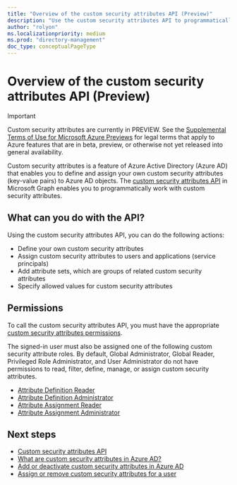 ```yaml
---
title: "Overview of the custom security attributes API (Preview)"
description: "Use the custom security attributes API to programmatically define and assign your own custom security attributes (key-value pairs) for Azure AD objects."
author: "rolyon"
ms.localizationpriority: medium
ms.prod: "directory-management"
doc_type: conceptualPageType
---
```


# Overview of the custom security attributes API (Preview)

> [!IMPORTANT]
> Custom security attributes are currently in PREVIEW.
> See the [Supplemental Terms of Use for Microsoft Azure Previews](https://azure.microsoft.com/support/legal/preview-supplemental-terms/) for legal terms that apply to Azure features that are in beta, preview, or otherwise not yet released into general availability.

Custom security attributes is a feature of Azure Active Directory (Azure AD) that enables you to define and assign your own custom security attributes (key-value pairs) to Azure AD objects. The [custom security attributes API](/graph/api/resources/customsecurityattributedefinition) in Microsoft Graph enables you to programmatically work with custom security attributes.

## What can you do with the API?

Using the custom security attributes API, you can do the following actions:

- Define your own custom security attributes
- Assign custom security attributes to users and applications (service principals)
- Add attribute sets, which are groups of related custom security attributes
- Specify allowed values for custom security attributes

## Permissions

To call the custom security attributes API, you must have the appropriate [custom security attributes permissions](/graph/permissions-reference#custom-security-attributes-permissions).

The signed-in user must also be assigned one of the following custom security attribute roles. By default, Global Administrator, Global Reader, Privileged Role Administrator, and User Administrator do not have permissions to read, filter, define, manage, or assign custom security attributes.

- [Attribute Definition Reader](/azure/active-directory/roles/permissions-reference#attribute-definition-reader)
- [Attribute Definition Administrator](/azure/active-directory/roles/permissions-reference#attribute-definition-administrator)
- [Attribute Assignment Reader](/azure/active-directory/roles/permissions-reference#attribute-assignment-reader)
- [Attribute Assignment Administrator](/azure/active-directory/roles/permissions-reference#attribute-assignment-administrator)

## Next steps

- [Custom security attributes API](/graph/api/resources/customsecurityattributedefinition)
- [What are custom security attributes in Azure AD?](/azure/active-directory/fundamentals/custom-security-attributes-overview)
- [Add or deactivate custom security attributes in Azure AD](/azure/active-directory/fundamentals/custom-security-attributes-add)
- [Assign or remove custom security attributes for a user](/azure/active-directory/enterprise-users/users-custom-security-attributes)
